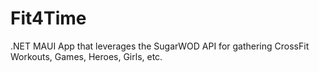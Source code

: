 # Fit4Time

 .NET MAUI App that leverages the SugarWOD API for gathering CrossFit Workouts, Games, Heroes, Girls, etc.